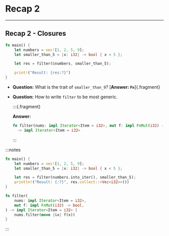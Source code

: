 # Recap 2

---

## Recap 2 - Closures

```rust
fn main() {
    let numbers = vec![1, 2, 5, 9];
    let smaller_than_5 = |x: i32| -> bool { x < 5 };

    let res = filter(&numbers, smaller_than_5);

    print!("Result: {res:?}")
}
```

- **Question:** What is the trait of `smaller_than_9`? [**Answer: `Fn`**]{.fragment}
- **Question:** How to write `filter` to be most generic.

  :::{.fragment}

  **Answer:**

  ```rust
  fn filter(nums: impl Iterator<Item = i32>, mut f: impl FnMut(i32) -> bool)
    -> impl Iterator<Item = i32>
  ```

  :::

:::notes

```rust
fn main() {
    let numbers = vec![1, 2, 5, 9];
    let smaller_than_5 = |x: i32| -> bool { x < 5 };

    let res = filter(numbers.into_iter(), smaller_than_5);
    println!("Result: {:?}", res.collect::<Vec<i32>>())
}

fn filter(
    nums: impl Iterator<Item = i32>,
    mut f: impl FnMut(i32) -> bool,
) -> impl Iterator<Item = i32> {
    nums.filter(move |&x| f(x))
}
```

:::

